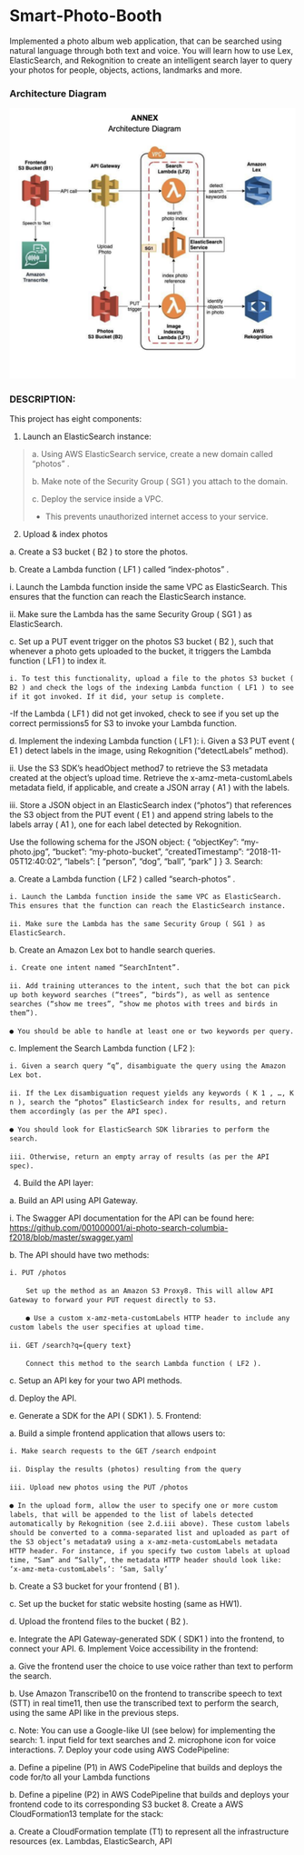 # Smart-Photo-Booth

Implemented a photo album web application, that can be searched using natural language through both text and voice. You will learn how to use Lex, ElasticSearch, and Rekognition to create an intelligent search layer to query your photos for people, objects, actions, landmarks and more.

### Architecture Diagram
![Architecture diagram](assets/ArchitectureDiagram.png)

### DESCRIPTION:
This project has eight components:

1. Launch an ElasticSearch instance:

>a. Using AWS ElasticSearch service, create a new domain called “photos” .
>
>b. Make note of the Security Group ( SG1 ) you attach to the domain.
>
>c. Deploy the service inside a VPC.
>
  >* This prevents unauthorized internet access to your service.
2. Upload & index photos

 a. Create a S3 bucket ( B2 ) to store the photos.

 b. Create a Lambda function ( LF1 ) called “index-photos” .

   i. Launch the Lambda function inside the same VPC as ElasticSearch. This ensures that the function can reach the ElasticSearch instance.

  ii. Make sure the Lambda has the same Security Group ( SG1 ) as ElasticSearch.

c. Set up a PUT event trigger on the photos S3 bucket ( B2 ), such that whenever a photo gets uploaded to the bucket, it triggers the Lambda function ( LF1 ) to index it.

    i. To test this functionality, upload a file to the photos S3 bucket ( B2 ) and check the logs of the indexing Lambda function ( LF1 ) to see if it got invoked. If it did, your setup is complete.
  -If the Lambda ( LF1 ) did not get invoked, check to see if you set up the correct permissions5 for S3 to invoke your Lambda function.

d. Implement the indexing Lambda function ( LF1 ):
  i. Given a S3 PUT event ( E1 ) detect labels in the image, using Rekognition (“detectLabels” method).

  ii. Use the S3 SDK’s headObject method7 to retrieve the S3 metadata created at the object’s upload time. Retrieve the x-amz-meta-customLabels metadata field, if applicable, and create a JSON array ( A1 ) with the labels.

  iii. Store a JSON object in an ElasticSearch index (“photos”) that references the S3 object from the PUT event ( E1 ) and append string labels to the labels array ( A1 ), one for each label detected by Rekognition.

  Use the following schema for the JSON object:
  {
        “objectKey”: “my-photo.jpg”,
        “bucket”: “my-photo-bucket”,
        “createdTimestamp”: “2018-11-05T12:40:02”,
        “labels”: [
                    “person”,
                    “dog”,
                    “ball”,
                    “park”
                ]
  }
3. Search:

a. Create a Lambda function ( LF2 ) called “search-photos” .

    i. Launch the Lambda function inside the same VPC as ElasticSearch. This ensures that the function can reach the ElasticSearch instance.

    ii. Make sure the Lambda has the same Security Group ( SG1 ) as ElasticSearch.

b. Create an Amazon Lex bot to handle search queries.

    i. Create one intent named “SearchIntent”.

    ii. Add training utterances to the intent, such that the bot can pick up both keyword searches (“trees”, “birds”), as well as sentence searches (“show me trees”, “show me photos with trees and birds in them”).

    ● You should be able to handle at least one or two keywords per query.

c. Implement the Search Lambda function ( LF2 ):

    i. Given a search query “q”, disambiguate the query using the Amazon Lex bot.

    ii. If the Lex disambiguation request yields any keywords ( K 1 , …, K n ), search the “photos” ElasticSearch index for results, and return them accordingly (as per the API spec).

    ● You should look for ElasticSearch SDK libraries to perform the search.

    iii. Otherwise, return an empty array of results (as per the API spec).
4. Build the API layer:

a. Build an API using API Gateway.

   i. The Swagger API documentation for the API can be found here: https://github.com/001000001/ai-photo-search-columbia-f2018/blob/master/swagger.yaml

b. The API should have two methods:

    i. PUT /photos

        Set up the method as an Amazon S3 Proxy8. This will allow API Gateway to forward your PUT request directly to S3.

        ● Use a custom x-amz-meta-customLabels HTTP header to include any custom labels the user specifies at upload time.

    ii. GET /search?q={query text}

        Connect this method to the search Lambda function ( LF2 ).

c. Setup an API key for your two API methods.

d. Deploy the API.

e. Generate a SDK for the API ( SDK1 ).
5. Frontend:

a. Build a simple frontend application that allows users to:

    i. Make search requests to the GET /search endpoint

    ii. Display the results (photos) resulting from the query

    iii. Upload new photos using the PUT /photos

    ● In the upload form, allow the user to specify one or more custom labels, that will be appended to the list of labels detected automatically by Rekognition (see 2.d.iii above). These custom labels should be converted to a comma-separated list and uploaded as part of the S3 object’s metadata9 using a x-amz-meta-customLabels metadata HTTP header. For instance, if you specify two custom labels at upload time, “Sam” and “Sally”, the metadata HTTP header should look like: ‘x-amz-meta-customLabels’: ‘Sam, Sally’

b. Create a S3 bucket for your frontend ( B1 ).

c. Set up the bucket for static website hosting (same as HW1).

d. Upload the frontend files to the bucket ( B2 ).

e. Integrate the API Gateway-generated SDK ( SDK1 ) into the frontend, to connect your API.
6. Implement Voice accessibility in the frontend:

a. Give the frontend user the choice to use voice rather than text to perform the search.

b. Use Amazon Transcribe10 on the frontend to transcribe speech to text (STT) in real time11, then use the transcribed text to perform the search, using the same API like in the previous steps.

c. Note: You can use a Google-like UI (see below) for implementing the search: 1. input field for text searches and 2. microphone icon for voice interactions.
7. Deploy your code using AWS CodePipeline:

a. Define a pipeline (P1) in AWS CodePipeline that builds and deploys the code for/to all your Lambda functions

b. Define a pipeline (P2) in AWS CodePipeline that builds and deploys your frontend code to its corresponding S3 bucket
8. Create a AWS CloudFormation13 template for the stack:

a. Create a CloudFormation template (T1) to represent all the infrastructure resources (ex. Lambdas, ElasticSearch, API
